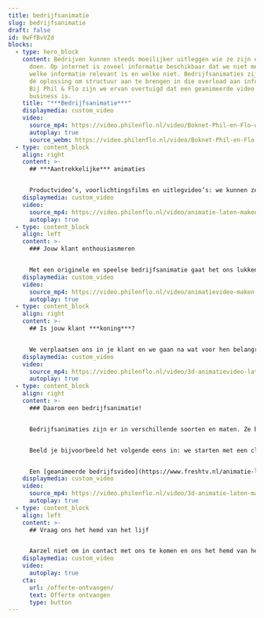 ```yaml
---
title: bedrijfsanimatie
slug: bedrijfsanimatie
draft: false
id: 0wFfBvVZd
blocks:
  - type: hero_block
    content: Bedrijven kunnen steeds moeilijker uitleggen wie ze zijn en wat ze
      doen. Op internet is zoveel informatie beschikbaar dat we niet meer weten
      welke informatie relevant is en welke niet. Bedrijfsanimaties zijn daarom
      dé oplossing om structuur aan te brengen in die overload aan informatie.
      Bij Phil & Flo zijn we ervan overtuigd dat een geanimeerde video serious
      business is.
    title: "***Bedrijfsanimatie***"
    displaymedia: custom_video
    video:
      source_mp4: https://video.philenflo.nl/video/Boknet-Phil-en-Flo-website-source.mp4
      autoplay: true
      source_webm: https://video.philenflo.nl/video/Boknet-Phil-en-Flo-website-source.webm
  - type: content_block
    align: right
    content: >-
      ## ***Aantrekkelijke*** animaties


      Productvideo’s, voorlichtingsfilms en uitlegvideo’s: we kunnen ze allemaal een stuk simpeler en aantrekkelijker maken door ze te animeren in 2D of 3D. Een bedrijfsanimatie biedt veel creatieve mogelijkheden om in minder tijd meer informatie te presenteren. Waar een video met acteurs vaak een commercieel randje heeft en moeilijker te ensceneren is, maken wij bedrijfsanimaties juist om te informeren en meer ingewikkelde dingen uit te leggen. Met een bedrijfsanimatie van Phil & Flo kun je écht indruk maken.
    displaymedia: custom_video
    video:
      source_mp4: https://video.philenflo.nl/video/animatie-laten-maken-phil-en-flo.mp4
      autoplay: true
  - type: content_block
    align: left
    content: >-
      ### Jouw klant enthousiasmeren


      Met een originele en speelse bedrijfsanimatie gaat het ons lukken om jouw bedrijf of product stevig(er) in de markt te zetten én maken we je klanten enthousiast. Een [corporate video](https://www.freshtv.nl/corporate-video/) laat namelijk zien dat je creatief bent en met je tijd meegaat. Eerst kijken we wat je doel en wie je doelgroep is. Wat wil je precies bereiken met je animatie? En met wie communiceren we dan? Waar heeft je klant behoefte aan en wat vinden zij leuk? Bij Phil & Flo gebruiken we hier geen moeilijke modellen voor, daarentegen: we zijn processen juist aan het vereenvoudigen.
    displaymedia: custom_video
    video:
      source_mp4: https://video.philenflo.nl/video/animatievideo-maken-phil-en-flo.mp4
      autoplay: true
  - type: content_block
    align: right
    content: >-
      ## Is jouw klant ***koning***?


      We verplaatsen ons in je klant en we gaan na wat voor hen belangrijk is. **Het draait immers niet om jou, maar om de klant die koning is**. En jouw bedrijf of product is de oplossing. Een bedrijfsanimatie biedt ook de mogelijkheid om gemakkelijk je huisstijl te verwerken. Klanten zullen namelijk bepaalde kleuren of karakters associëren met je organisatie. Onze bedrijfsanimaties zijn verrassend, concreet en speels. Hoe duidelijker en aantrekkelijker het verhaal, hoe makkelijker voor jouw doelgroep.
    displaymedia: custom_video
    video:
      source_mp4: https://video.philenflo.nl/video/3d-animatievideo-laten-maken-phil-en-flo.mp4
      autoplay: true
  - type: content_block
    align: right
    content: >-
      ### Daarom een bedrijfsanimatie!


      Bedrijfsanimaties zijn er in verschillende soorten en maten. Ze bieden je de mogelijkheid om productvoordelen écht tot leven te brengen. In een animatie kun je jouw verhaal hardop vertellen omdat je niet passief bezig bent met het vastleggen van evenementen met een camera.


      Beeld je bijvoorbeeld het volgende eens in: we starten met een close-up van jouw (hoofd)kantoor waar je medewerkers keihard aan het werk zijn. Vervolgens zoomen we uit om het hele gebouw te kunnen zien en dan schieten we omhoog de lucht in voor een totaalperspectief.


      Een [geanimeerde bedrijfsvideo](https://www.freshtv.nl/animatie-laten-maken/) maakt het eenvoudig om alles in perspectief te plaatsen. Phil & Flo laat niet los. Voorafgaand aan het produceren van je bedrijfsanimatie denken we mee met hoe we jouw video goed vindbaar kunnen maken. Je wilt natuurlijk dat zoveel mogelijk mensen jouw bedrijfsanimatie zien.
    displaymedia: custom_video
    video:
      source_mp4: https://video.philenflo.nl/video/3d-animatie-laten-maken-phil-en-flo1.mp4
      autoplay: true
  - type: content_block
    align: left
    content: >-
      ## Vraag ons het hemd van het lijf


      Aarzel niet om in contact met ons te komen en ons het hemd van het lijf te vragen over een bedrijfsanimatie. We hebben de oplossing voor jou communicatievraagstuk!
    displaymedia: custom_video
    video:
      autoplay: true
    cta:
      url: /offerte-ontvangen/
      text: Offerte ontvangen
      type: button
---
```

